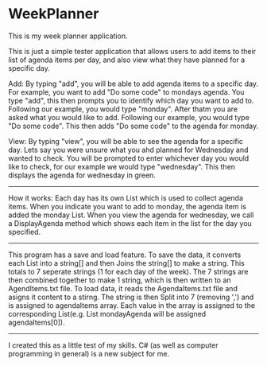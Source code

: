# WeekPlanner
This is my week planner application. 

This is just a simple tester application that allows users to add items to their list of agenda items per day, and also view what they have planned for a specific day. 




Add: By typing "add", you will be able to add agenda items to a specific day. For example, you want to add "Do some code" to mondays agenda. 
You type "add", this then prompts you to identify which day you want to add to. Following our example, you would type "monday". 
After thatm you are asked what you would like to add. Following our example, you would type "Do some code". This then adds "Do some code" to the agenda for monday.

View: By typing "view", you will be able to see the agenda for a specific day. Lets say you were unsure what you ahd planned for Wednesday and wanted to check.
You will be prompted to enter whichever day you would like to check, for our example we would type "wednesday". 
This then displays the agenda for wednesday in green. 

------------------------------------------------------------------------------------------------------------------------------------------------------------------------------------------------------------------

How it works:
Each day has its own List<string> which is used to collect agenda items. When you indicate you want to add to monday, the agenda item is added the monday List<string>. 
When you view the agenda for wednesday, we call a DisplayAgenda method which shows each item in the list for the day you specified. 

------------------------------------------------------------------------------------------------------------------------------------------------------------------------------------------------------------------


This program has a save and load feature. To save the data, it converts each List<string> into a string[] and then Joins the string[] to make a string. This totals to 7 seperate strings (1 for each day of the week).
The 7 strings are then combined together to make 1 string, which is then written to an AgendItems.txt file. 
To load data, it reads the AgendaItems.txt file and asigns it content to a stirng. The string is then Split into 7 (removing ',') and is assigned to agendaItems array.
Each value in the array is assigned to the corresponding List<string>(e.g. List<string> mondayAgenda will be assigned agendaItems[0]).

------------------------------------------------------------------------------------------------------------------------------------------------------------------------------------------------------------------

I created this as a little test of my skills. C# (as well as computer programming in general) is a new subject for me. 
